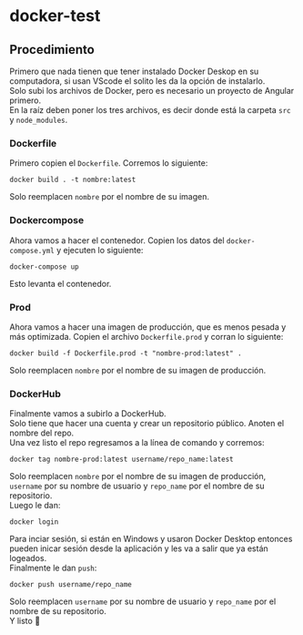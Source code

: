 # docker-test
## Procedimiento
Primero que nada tienen que tener instalado Docker Deskop en su computadora, si usan VScode el solito les da la opción de instalarlo. \
Solo subi los archivos de Docker, pero es necesario un proyecto de Angular primero.\
En la raíz deben poner los tres archivos, es decir donde está la carpeta `src` y `node_modules`.

### Dockerfile
Primero copien el `Dockerfile`. Corremos lo siguiente:
```
docker build . -t nombre:latest
```
Solo reemplacen `nombre` por el nombre de su imagen.

### Dockercompose
Ahora vamos a hacer el contenedor. Copien los datos del `docker-compose.yml` y ejecuten lo siguiente:
```
docker-compose up
```
Esto levanta el contenedor. 
### Prod
Ahora vamos a hacer una imagen de producción, que es menos pesada y más optimizada. Copien el archivo `Dockerfile.prod` y corran lo siguiente:
```
docker build -f Dockerfile.prod -t "nombre-prod:latest" .
```
Solo reemplacen `nombre` por el nombre de su imagen de producción.
### DockerHub
Finalmente vamos a subirlo a DockerHub.\
Solo tiene que hacer una cuenta y crear un repositorio público. Anoten el nombre del repo.\
Una vez listo el repo regresamos a la línea de comando y corremos: 
```
docker tag nombre-prod:latest username/repo_name:latest
```
Solo reemplacen `nombre` por el nombre de su imagen de producción, `username` por su nombre de usuario y `repo_name` por el nombre de su repositorio.\
Luego le dan:
```
docker login
```
Para inciar sesión, si están en Windows y usaron Docker Desktop entonces pueden inicar sesión desde la aplicación y les va a salir que ya están logeados.\
Finalmente le dan `push`:
```
docker push username/repo_name
```
Solo reemplacen `username` por su nombre de usuario y `repo_name` por el nombre de su repositorio.\
Y listo :100: